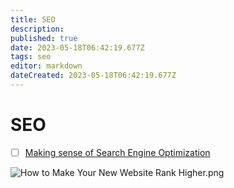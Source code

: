 ```yaml
---
title: SEO
description: 
published: true
date: 2023-05-18T06:42:19.677Z
tags: seo
editor: markdown
dateCreated: 2023-05-18T06:42:19.677Z
---
```


# SEO
- [ ] [Making sense of Search Engine Optimization](https://blog.bytebytego.com/p/ep-16-design-google-placesyelp-also?utm_source=profile&utm_medium=reader2)

![How to Make Your New Website Rank Higher.png](http://192.168.25.60:8000/files/file_storage/ad536835.png)


